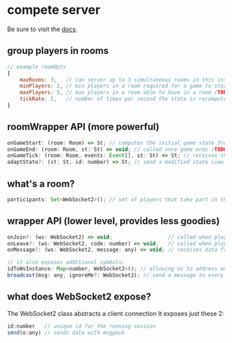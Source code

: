 # compete server

Be sure to visit the [docs](https://josepedrodias.github.io/compete/packages/compete-server/docs/index.html).


## group players in rooms

```js
// example roomOpts
{
    maxRooms: 3,   // can server up to 3 simultaneous rooms in this instance
    minPlayers: 2, // min players in a room required for a game to start
    maxPlayers: 5, // max players in a room able to have in a room (TODO: does the game restart if participants number increase? up to a new cb function to decide?)
    tickRate: 2,   // number of times per second the state is recomputed and served back to participant players
}
```

## roomWrapper API (more powerful)

```js
onGameStart: (room: Room) => St; // computes the initial game state from room state
onGameEnd: (room: Room, st: St) => void; // called once game ends (TODO: not doing much ATM)
onGameTick: (room: Room, events: Event[], st: St) => St; // receives the existing game state and all the events received from players since the last tick and returns a new state
adaptState?: (st: St, id: number) => St; // send a modified state view for each participant player. identity function if omitted.
```

## what's a room?
```js
participants: Set<WebSocket2>(); // set of players that take part in this game
```

## wrapper API (lower level, provides less goodies)

```js
onJoin?: (ws: WebSocket2) => void;                  // called when player joins the server
onLeave?: (ws: WebSocket2, code: number) => void;   // called when player leaves the server
onMessage?: (ws: WebSocket2, message: any) => void; // receives data from msgpack

// it also exposes additional symbols:
idToWsInstance: Map<number, WebSocket2>(); // allowing us to address any connected client granted we know its id
broadcast(msg: any, ignoreMe?: WebSocket2); // send a message to every connected player (or all but ignoreMe)
```

## what does WebSocket2 expose?

The WebSocket2 class abstracts a client connection
It exposes just these 2:
```js
id:number   // unique id for the running session
send(o:any) // sends data with msgpack
```
